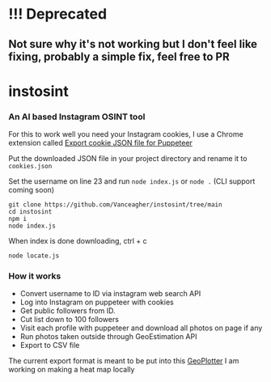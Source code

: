 # !!! Deprecated
## Not sure why it's not working but I don't feel like fixing, probably a simple fix, feel free to PR
# instosint
### An AI based Instagram OSINT tool

For this to work well you need your Instagram cookies, I use a Chrome extension called [Export cookie JSON file for Puppeteer](https://chrome.google.com/webstore/detail/%E3%82%AF%E3%83%83%E3%82%AD%E3%83%BCjson%E3%83%95%E3%82%A1%E3%82%A4%E3%83%AB%E5%87%BA%E5%8A%9B-for-puppet/nmckokihipjgplolmcmjakknndddifde?hl=en)

Put the downloaded JSON file in your project directory and rename it to `cookies.json`

Set the username on line 23 and run `node index.js` or `node .` (CLI support coming soon)

```
git clone https://github.com/Vanceagher/instosint/tree/main
cd instosint
npm i
node index.js
```
When index is done downloading, ctrl + c
```
node locate.js
```


### How it works
* Convert username to ID via instagram web search API
* Log into Instagram on puppeteer with cookies
* Get public followers from ID.
* Cut list down to 100 followers
* Visit each profile with puppeteer and download all photos on page if any
* Run photos taken outside through GeoEstimation API
* Export to CSV file

The current export format is meant to be put into this [GeoPlotter](https://mobisoftinfotech.com/tools/plot-multiple-points-on-map/)
I am working on making a heat map locally 

